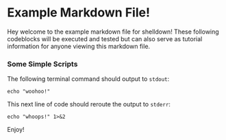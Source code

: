 <!---
#!/bin/bash

echo "Testing out the first script:"
#shelldown[1][0]
echo "The above should have output: woohoo!"

echo "Testing out the second script, route stderr to stdout:"
$(#shelldown[2][0]) 2>&1 > /dev/null
echo "The above should have output: whoops!"
-->

# Example Markdown File!

Hey welcome to the example markdown file for shelldown!
These following codeblocks will be executed and tested
but can also serve as tutorial information for anyone viewing 
this markdown file.

### Some Simple Scripts

The following terminal command should output to `stdout`:

``` shelldown[1]
echo "woohoo!"
```

This next line of code should reroute the output to `stderr`:

``` shelldown[2]
echo "whoops!" 1>&2
```

Enjoy!
